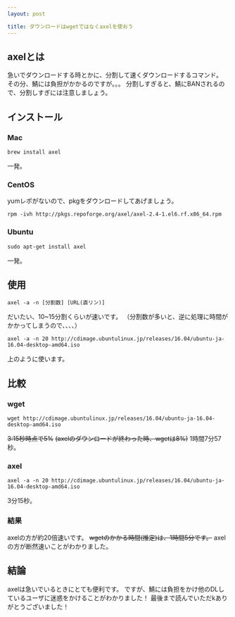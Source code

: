 ```yaml
---
layout: post

title: ダウンロードはwgetではなくaxelを使おう
---
```

## axelとは

急いでダウンロードする時とかに、分割して速くダウンロードするコマンド。
その分、鯖には負担がかかるのですが。。。
分割しすぎると、鯖にBANされるので、分割しすぎには注意しましょう。

## インストール
### Mac
```
brew install axel
```
一発。
### CentOS
yumレポがないので、pkgをダウンロードしてあげましょう。
```
rpm -ivh http://pkgs.repoforge.org/axel/axel-2.4-1.el6.rf.x86_64.rpm
```
### Ubuntu
```
sudo apt-get install axel
```
一発。

## 使用

```
axel -a -n [分割数] [URL(直リン)]
```
だいたい、10~15分割くらいが速いです。
（分割数が多いと、逆に処理に時間がかかってしまうので、、、、）
```
axel -a -n 20 http://cdimage.ubuntulinux.jp/releases/16.04/ubuntu-ja-16.04-desktop-amd64.iso
```
上のように使います。


## 比較

### wget
```
wget http://cdimage.ubuntulinux.jp/releases/16.04/ubuntu-ja-16.04-desktop-amd64.iso
```
~~3:15秒時点で5%~~
~~(axelのダウンロードが終わった時、wgetは8%)~~
1時間7分57秒。
### axel
```
axel -a -n 20 http://cdimage.ubuntulinux.jp/releases/16.04/ubuntu-ja-16.04-desktop-amd64.iso
```
3分15秒。
### 結果
axelの方が約20倍速いです。
~~wgetのかかる時間(推定)は、1時間5分です。~~
axelの方が断然速いことがわかりました。
## 結論

axelは急いでいるときにとても便利です。
ですが、鯖には負担をかけ他のDLしているユーザに迷惑をかけることがわかりました！
最後まで読んでいただkありがとうございました！
